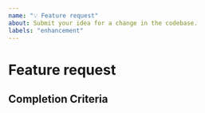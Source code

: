 ```yaml
---
name: "💡 Feature request"
about: Submit your idea for a change in the codebase.
labels: "enhancement"
---
```


# Feature request

<!--
This issue should serve for you to present or pitch an idea to the maintainers - but remember that it would be better if you were to submit a PR instead 🤗
-->

## Completion Criteria

<!--
What needs to be complete for this issue to be resolved. 
-->
